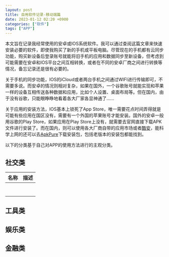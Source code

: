 ```yaml
---
layout: post
title: 自用软件记录-移动端篇
date: 2023-01-12 02:20 +0900
categories: ["软件"]
tags: ["APP"] 
---
```


本文旨在记录我经常使用的安卓或IOS系统软件。我可以通过查阅这篇文章来快速安装必要的软件，即使我购买了新的手机或平板电脑。尽管现在的手机都有云同步功能，购买新设备后登录账号就能将旧手机的应用和数据同步至新设备，但考虑到可能需要在安卓和IOS平台之间互相转换，或者在不同的安卓厂商之间进行转换等情况，备忘记录还是很有必要的。

关于手机的同步功能，IOS的iCloud或者两台手机之间通过WIFI进行传输即可，不需要多说。而安卓的情况则相对复杂，如果在国外，一个谷歌账号就能实现和苹果一样的设备互相传送各种数据和应用，比如个人设置、桌面布局等。但在国内，由于没有谷歌，只能眼睁睁地看着各大厂家各显神通了......

关于应用的安装方法，IOS基本上锁死了App Store，唯一需要花点时间弄得就是可能有些应用在国区没有，需要有一个外国的苹果账号才能安装。国外的安卓一般用谷歌的Play Store，如果应用在Play Store上没有，就需要去官网直接下载APK文件进行安装了。而在国内，则可以使用各大厂商自带的应用市场或者[酷安](https://www.coolapk.com/)，能科学上网的还可以去[ApkPure](https://m.apkpure.com/)下载安装包，包括老版本的安装包都能找到。

以下的分类基于自己对APP的使用方法进行的主观分类。

## 社交类

| 名称 | 描述 |
| ---- | ---- |
|      |      |
|      |      |
|      |      |
|      |      |
|      |      |
|      |      |
|      |      |

## 工具类

## 娱乐类

## 金融类

